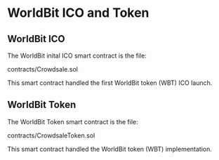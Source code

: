 # WorldBit ICO and Token

## WorldBit ICO

The WorldBit inital ICO smart contract is the file: 

contracts/Crowdsale.sol

This smart contract handled the first WorldBit token (WBT) ICO launch.

## WorldBit Token

The WorldBit Token smart contract is the file: 

contracts/CrowdsaleToken.sol

This smart contract handled the WorldBit token (WBT) implementation.

